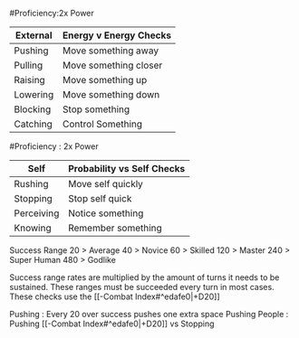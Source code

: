 #Proficiency:2x Power

|External | Energy v Energy Checks|
|-|-|
|Pushing | Move something away|
|Pulling | Move something closer|
|Raising | Move something up|
|Lowering | Move something down|
|Blocking | Stop something|
|Catching | Control Something|

#Proficiency : 2x Power

|Self | Probability vs Self Checks|
|-|-|
|Rushing | Move self quickly|
|Stopping | Stop self quick|
|Perceiving | Notice something|
|Knowing | Remember something|

Success Range
20  > Average
40  > Novice
60  > Skilled
120  > Master
240 > Super Human
480 > Godlike

Success range rates are multiplied by the amount of turns it needs to be sustained. These ranges must be succeeded every turn in most cases. These checks use the [[-Combat Index#^edafe0|+D20]]

Pushing : Every 20 over success pushes one extra space
Pushing People : Pushing [[-Combat Index#^edafe0|+D20]] vs Stopping



